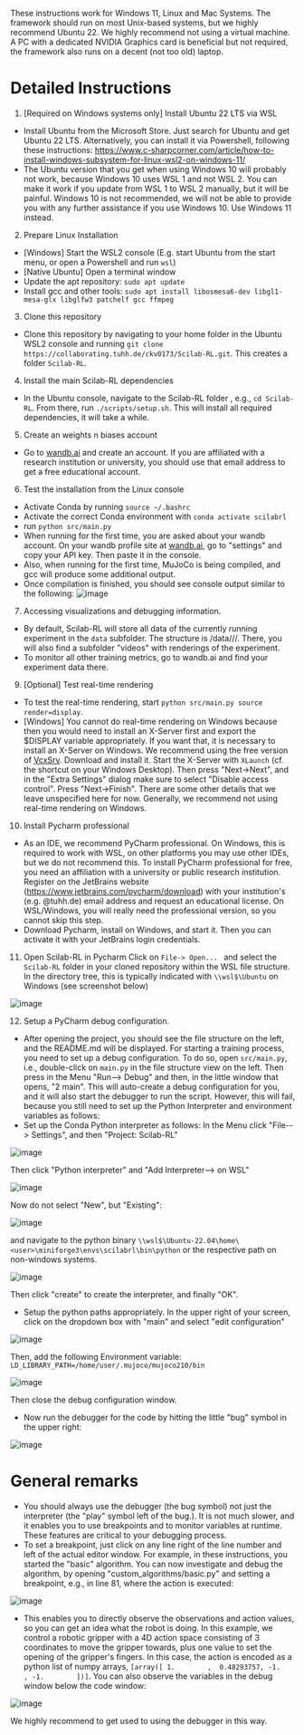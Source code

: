 These instructions work for Windows 11, Linux and Mac Systems. The framework should run on most Unix-based systems, but we highly recommend Ubuntu 22. We highly recommend not using a virtual machine. A PC with a dedicated NVIDIA Graphics card is beneficial but not required, the framework also runs on a decent (not too old) laptop. 

# Detailed Instructions

1. [Required on Windows systems only] Install Ubuntu 22 LTS via WSL
* Install Ubuntu from the Microsoft Store. Just search for Ubuntu and get Ubuntu 22 LTS. Alternatively, you can install it via Powershell, following these instructions: https://www.c-sharpcorner.com/article/how-to-install-windows-subsystem-for-linux-wsl2-on-windows-11/
* The Ubuntu version that you get when using Windows 10 will probably not work, because Windows 10 uses WSL 1 and not WSL 2. You can make it work if you update from WSL 1 to WSL 2 manually, but it will be painful. Windows 10 is not recommended, we will not be able to provide you with any further assistance if you use Windows 10. Use Windows 11 instead.

2. Prepare Linux Installation
* [Windows] Start the WSL2 console (E.g. start Ubuntu from the start menu, or open a Powershell and run `wsl`) 
* [Native Ubuntu] Open a terminal window
* Update the apt repository: `sudo apt update`
* Install gcc and other tools: `sudo apt install libosmesa6-dev libgl1-mesa-glx libglfw3 patchelf gcc ffmpeg`

3. Clone this repository 
* Clone this repository by navigating to your home folder in the Ubuntu WSL2 console and running `git clone https://collaborating.tuhh.de/ckv0173/Scilab-RL.git`. This creates a folder `Scilab-RL`.

4. Install the main Scilab-RL dependencies
* In the Ubuntu console, navigate to the Scilab-RL folder , e.g., `cd Scilab-RL`. From there, run `./scripts/setup.sh`. This will install all required dependencies, it will take a while. 

5. Create an weights n biases account 
* Go to [wandb.ai]([wandb.ai) and create an account. If you are affiliated with a research institution or university, you should use that email address to get a free educational account. 

6. Test the installation from the Linux console
* Activate Conda by running `source ~/.bashrc`
* Activate the correct Conda environment with `conda activate scilabrl`
* run `python src/main.py`
* When running for the first time, you are asked about your wandb account. On your wandb profile site at [wandb.ai]([wandb.ai), go to "settings" and copy your API key. Then paste it in the console. 
* Also, when running for the first time, MuJoCo is being compiled, and gcc will produce some additional output. 
* Once compilation is finished, you should see console output similar to the following: 
![image](uploads/c6d784811a62fc1b85653a91aa1dee00/image.png)

7. Accessing visualizations and debugging information. 
* By default, Scilab-RL will store all data of the currently running experiment in the `data` subfolder. The structure is <Scilab-Rl-root>/data/<git commit hash>/<Environment name>/<Time of Day>. There, you will  also find a subfolder "videos" with renderings of the experiment. 
* To monitor all other training metrics, go to wandb.ai and find your experiment data there. 

9. [Optional] Test real-time rendering
* To test the real-time rendering, start `python src/main.py source render=display`. 
* [Windows] You cannot do real-time rendering on Windows  because then you would need to install an X-Server first and export the $DISPLAY variable appropriately. If you want that, it is necessary to install an X-Server on Windows. We recommend using the free version of [VcxSrv](https://sourceforge.net/projects/vcxsrv/). Download and install it. Start the X-Server with `XLaunch` (cf. the shortcut on your Windows Desktop). Then press "Next->Next", and in the "Extra Settings" dialog make sure to select "Disable access control". Press "Next->Finish". There are some other details that we leave unspecified here for now. Generally, we recommend not using real-time rendering on Windows. 

10. Install Pycharm professional
* As an IDE, we recommend PyCharm professional. On Windows, this is required to work with WSL, on other platforms you may use other IDEs, but we do not recommend this. 
To install PyCharm professional for free, you need an affiliation with a university or public research institution. Register on the JetBrains website (https://www.jetbrains.com/pycharm/download) with your institution's (e.g. @tuhh.de) email address and request an educational license. On WSL/Windows, you will really need the professional version, so you cannot skip this step. 
* Download Pycharm, install on Windows, and start it. Then you can activate it with your JetBrains login credentials. 

11. Open Scilab-RL in Pycharm
Click on `File-> Open... ` and select the `Scilab-RL` folder in your cloned repository within the WSL file structure. In the directory tree, this is typically indicated with `\\wsl$\Ubuntu` on Windows (see screenshot below) 

![image](uploads/39d27cb605719aaabf13a0e1b5f15d20/image.png)

12. Setup a PyCharm debug configuration.
* After opening the project, you should see the file structure on the left, and the README.md will be displayed. For starting a training process, you need to set up a debug configuration. To do so, open `src/main.py`, i.e., double-click on `main.py` in the file structure view on the left. Then press in the Menu "Run--> Debug" and then, in the little window that opens, "2 main". This will auto-create a debug configuration for you, and it will also start the debugger to run the script. However, this will fail, because you still need to set up the Python Interpreter and environment variables as follows: 
* Set up the Conda Python interpreter as follows: In the Menu click "File--> Settings", and then "Project: Scilab-RL"

![image](uploads/cd48171c9d141f8e3da8bed79ae29a98/image.png)

Then click "Python interpreter" and "Add Interpreter--> on WSL"

![image](uploads/2f318cfb0f31b95adbffbdc6bcd41b1e/image.png)

Now do not select "New", but "Existing":

![image](uploads/b8a22294fa81fca85da8ec71dbe302f5/image.png)

and navigate to the python binary `\\wsl$\Ubuntu-22.04\home\<user>\miniforge3\envs\scilabrl\bin\python` or the respective path on non-windows systems. 

![image](uploads/7b9299485e8275ff4c6080b75ba3d5a8/image.png)

Then click "create" to create the interpreter, and finally "OK". 
* Setup the python paths appropriately. In the upper right of your screen, click on the dropdown box with "main" and select "edit configuration"

![image](uploads/09734f9557c6d9b97ae42769e5773381/image.png)

Then, add the following Environment variable: 
`LD_LIBRARY_PATH=/home/user/.mujoco/mujoco210/bin`

![image](uploads/c21c912aa1da4b728c226563a33219b5/image.png)

Then close the debug configuration window.
* Now run the debugger for the code by hitting the little "bug" symbol in the upper right: 

![image](uploads/02f1a27057c8c1f4c28a9cafaeb1b3a9/image.png)


# General remarks
* You should always use the debugger (the bug symbol) not just the interpreter (the "play" symbol left of the bug.). It is not much slower, and it enables you to use breakpoints and to monitor variables at runtime. These features are critical to your debugging process. 
* To set a breakpoint, just click on any line right of the line number and left of the actual editor window. For example, in these instructions, you started the "basic" algorithm. You can now investigate and debug the algorithm, by opening "custom_algorithms/basic.py" and setting a breakpoint, e.g., in line 81, where the action is executed: 

![image](uploads/4e4992ac4c6aafa5f56e1f5581e0d234/image.png)

* This enables you to directly observe the observations and action values, so you can get an idea what the robot is doing. In this example, we control a robotic gripper with a 4D action space consisting of 3 coordinates to move the gripper towards, plus one value to set the opening of the gripper's fingers. In this case, the action is encoded as a python list of numpy arrays, `[array([ 1.        ,  0.48293757, -1.        , -1.        ])]`. 
You can also observe the variables in the debug window below the code window: 

![image](uploads/b7e1113854b8c44d37d6aab54c96503b/image.png)

We highly recommend to get used to using the debugger in this way.
